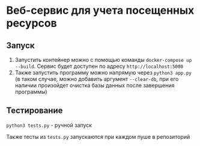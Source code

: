 # Веб-сервис для учета посещенных ресурсов

## Запуск

1. Запустить контейнер можно с помощью команды `docker-compose up --build`. Сервис будет доступен по адресу `http://localhost:5000`
2. Также запустить программу можно напрямую через `python3 app.py` (в таком случае, можно добавить аргумент `--clear-db`, при его наличии произойдет очистка базы данных после завершения программы)

## Тестирование
`python3 tests.py` - ручной запуск

Также тесты из `tests.py` запускаются при каждом пуше в репозиторий

